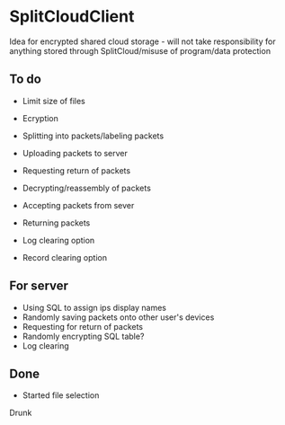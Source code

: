 # SplitCloudClient

Idea for encrypted shared cloud storage - will not take responsibility for anything stored through SplitCloud/misuse of program/data protection

To do
-
- Limit size of files
- Ecryption
- Splitting into packets/labeling packets
- Uploading packets to server
- Requesting return of packets
- Decrypting/reassembly of packets

- Accepting packets from sever
- Returning packets

- Log clearing option
- Record clearing option

For server
-
- Using SQL to assign ips display names
- Randomly saving packets onto other user's devices
- Requesting for return of packets
- Randomly encrypting SQL table?
- Log clearing

Done
-
- Started file selection




Drunk
